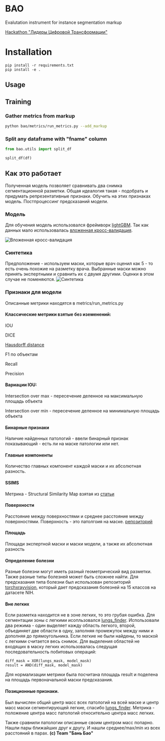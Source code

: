 # BAO

Evalutation instrument for instance segmentation markup

[Hackathon "Лидеры Цифровой Трансформации"](https://lk.hack2020.innoagency.ru/)

# Installation

```
pip install -r requirements.txt
pip install -e .
```

## Usage

## Training

### Gather metrics from markup

```bash
python bao/metrics/run_metrics.py --add_markup
```

### Split any dataframe with "fname" column

```python
from bao.utils import split_df

split_df(df)
```

## Как это работает
Полученная модель позволяет сравнивать два снимка сегментационной разметки. 
Общая идеалогия такая - подобрать и придумать репрезентативные признаки.
Обучить на этих признаках модель. Постпроцессинг предсказаний модели.

### Модель
Для обучения модель использовался фреймворк [lightGBM](https://lightgbm.readthedocs.io/en/latest/).
Так как данных мало использовалась [вложенная кросс-валидация](https://scikit-learn.org/stable/auto_examples/model_selection/plot_nested_cross_validation_iris.html).

![Вложенная кросс-валидация](https://c.mql5.com/3/103/nested-k-fold.png)

### Синтетика
Предположение - используем маски, которые врач оценил как 5 - то есть очень похожие на разметку врача. Выбранные маски можно принять экспертными и сравнить их с двумя другими. Оценки в этом случае не поменяются.
![Синтетика](https://i.ibb.co/jDHnVsD/Untitled-Diagram.png)

### Признаки для модели
Описанные метрики находятся в metrics/run_metrics.py
#### Классические метрики взятые без иземенений:
IOU 

DICE

[Hausdorff distance](https://scikit-image.org/docs/dev/auto_examples/segmentation/plot_hausdorff_distance.html)

F1 по объектам

Recall

Precision

#### Вариации IOU:
Intersection over max - пересечение деленное на максимальную площадь объекта

Intersection over min - пересечение деленное на минимальную площадь объекта

#### Бинарные признаки
Наличие найденных патологий - ввели бинарный признак показывающий - есть ли на маске патологии или нет. 

#### Главные компоненты
Количество главных компонент каждой маски и их абсолютная разность.

#### SSIMS
Метрика - Structural Similarity Map взятая из [статьи](https://ieeexplore.ieee.org/document/1284395)

#### Поверхности
Расстояние между поверхностями и среднее расстояние между поверхностями. Поверхность - это патолгоия на маске.
[репозиторий](https://github.com/deepmind/surface-distance)

#### Площадь
Площади экспертной маски и маски модели, а также их абсолютная разность

#### Определение болезни

Разные болезни могут иметь разный геометрический вид разметки. Также разные типы болезней может быть сложнее найти. Для предсказания типа болезни был использован репозиторий [torchxrayvision](https://github.com/mlmed/torchxrayvision), который дает предсказания болезней на 15 классов на датасете NIH.

#### Вне легких
Если разметка находится не в зоне легких, то это грубая ошибка. Для сегментации зоны с легкими исопльзовался [lungs_finder](https://github.com/dirtmaxim/lungs-finder/tree/master/lungs_finder). Использовали два режима - один выделяет кажду область легкого, второй, объединяет две области в одну, заполняя промежуток между ними и дополняя до прямоугольника. 
Если легкие не были найдены, то маской с легкими считается весь снимок.
Для выделения областей не входящих в маску легких использовалась следущая последовательность побитовых операций:
```
diff_mask = XOR(lungs_mask, model_mask)
result = AND(diff_mask, model_mask)
```
Для нормализации метрики была посчитана площадь result и поделена на площадь первоначальной маски предсказания.

#### Позиционные признаки. 
Был вычислен общий центр масс всех патологий на всей маске и центр масс маски сегментирующей легкие, спасибо [lungs_finder](https://github.com/dirtmaxim/lungs-finder/tree/master/lungs_finder).
Метрика - положение центра масс патологий относительно центра масс легких.

Также сравнили патологии описанные своим центром масс попарно. Нашли пары ближайших друг к другу. И нашли среднее/max/min из всех расстояний в парах.
**(c) Team "Бань Бао"**
